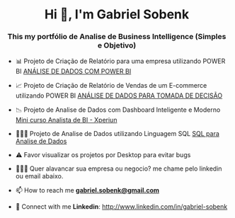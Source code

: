 <h1 align="center">Hi 👋, I'm Gabriel Sobenk</h1>
<h3 align="center">This my portfólio de Analise de Business Intelligence (Simples e Objetivo)</h3>

- 📊 Projeto de Criação de Relatório para uma empresa utilizando POWER BI [ANÁLISE DE DADOS COM POWER BI](https://app.powerbi.com/view?r=eyJrIjoiNzAzOTMwMzQtOGVhNS00MDY1LWFlODctMTI5NmU4MDU2ZmQ5IiwidCI6IjBiMjBhY2NmLThmNDAtNDc3ZC05ZDc4LWNmMGI5NWRkYjFhZCJ9)

- 📈 Projeto de Criação de Relatório de Vendas de um E-commerce utilizando POWER BI [ANÁLISE DE DADOS PARA TOMADA DE DECISÃO](https://app.powerbi.com/view?r=eyJrIjoiNmRhYjU2NjctMzY1ZS00MzhhLTgwMzgtMzAwMmZjMjk2N2Q1IiwidCI6IjBiMjBhY2NmLThmNDAtNDc3ZC05ZDc4LWNmMGI5NWRkYjFhZCJ9)

- 📉 Projeto de Analise de Dados com Dashboard Inteligente e Moderno [Mini curso Analista de BI - Xperiun](https://app.powerbi.com/view?r=eyJrIjoiNzA0NzRkOTAtNzY3Ny00YjJmLWExNjktZDY2NTcwOTYxMTU5IiwidCI6IjBiMjBhY2NmLThmNDAtNDc3ZC05ZDc4LWNmMGI5NWRkYjFhZCJ9)

- 🧑🏻‍💻 Projeto de Analise de Dados utilizando Linguagem SQL [SQL para Analise de Dados](https://medium.com/@gabriel.sobenk/sql-query-from-metabase-portfolio-1fde35be3a5f)

- ⚠️ Favor visualizar os projetos por Desktop para evitar bugs

- 🧑🏻‍💼 Quer alavancar sua empresa ou negocio? me chame pelo linkedin ou email abaixo.

- 📫 How to reach me **gabriel.sobenk@gmail.com**
- 🛜 Connect with me
  **Linkedin**: http://www.linkedin.com/in/gabriel-sobenk

